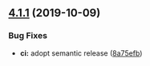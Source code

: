 ## [4.1.1](https://github.com/neovici/cosmoz-treenode/compare/v4.1.0...v4.1.1) (2019-10-09)


### Bug Fixes

* **ci:** adopt semantic release ([8a75efb](https://github.com/neovici/cosmoz-treenode/commit/8a75efb07e692b0b7915f7b956650605f44bcecd))
